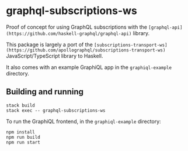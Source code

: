 # graphql-subscriptions-ws

Proof of concept for using GraphQL subscriptions with the `[graphql-api](https://github.com/haskell-graphql/graphql-api)` library.

This package is largely a port of the `[subscriptions-transport-ws](https://github.com/apollographql/subscriptions-transport-ws)` JavaScript/TypeScript library to Haskell.

It also comes with an example GraphiQL app in the `graphiql-example` directory.

## Building and running

```
stack build
stack exec -- graphql-subscriptions-ws
```

To run the GraphiQL frontend, in the `graphiql-example` directory:

```
npm install
npm run build
npm run start
```
